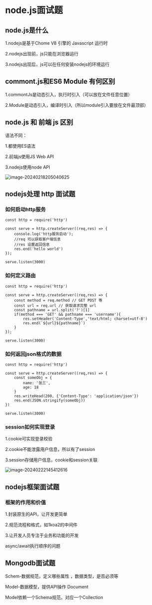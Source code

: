# node.js面试题

## node.js是什么

1.nodejs是基于Chome V8 引擎的 Javascript 运行时

2.nodejs出现前，js只能在浏览器运行

3.nodejs出现后，js可以在任何安装nodejs的环境运行

## commont.js和ES6 Module 有何区别

1.commontJs是动态引入，执行时引入（可以放在文件任意位置）

2.Module是动态引入，编译时引入（所以module引入要放在文件最顶部）

## node.js 和 前端 js 区别

语法不同：

1.都使用ES语法

2.前端js使用JS Web API

3.nodejs使用node API

![image-20240218205040625](C:\Users\DELL\AppData\Roaming\Typora\typora-user-images\image-20240218205040625.png)

## nodejs处理 http 面试题

### 如何启动http服务

```
const http = require('http')

const serve = http.createServer((req,res) => {
    console.log('http服务启动');
    //req 可以获取客户端信息
    //res 设置返回信息
    res.end('hello world')
});

serve.listen(3000)
```

### 如何定义路由

```
const http = require('http')

const serve = http.createServer((req,res) => {
    const method = req.method // GET POST 等
    const url = req.url // 获取请求完整 url
    const pathname = url.split('?')[1]
    if(method === 'GET' && pathname === 'username'){
        res.setHeader('Content-Type','text/html; charset=utf-8')
        res.end(`${url}${pathname}`)
    }
});

serve.listen(3000)

```

### 如何返回json格式的数据

```
const http = require('http')

const serve = http.createServer((req,res) => {
    const someObj = {
        name: '张三',
        age: 18
    }
    res.writeHead(200, {'Content-Type': 'application/json'})
    res.end(JSON.stringify(someObj))
})

serve.listen(3000)
```

### session如何实现登录

1.cookie可实现登录校验

2.cookie不能泄露用户信息，所以有了session

3.session存储用户信息，cookie和session关联

![image-20240222145412616](C:\Users\DELL\AppData\Roaming\Typora\typora-user-images\image-20240222145412616.png)

## nodejs框架面试题

### 框架的作用和价值

1.封装原生的API，让开发更简单

2.规范流程和格式，如1koa2的中间件

3.让开发人员专注于业务和功能的开发

async/await执行顺序的问题

## Mongodb面试题

Schem-数据规范，定义哪些属性	，数据类型，是否必须等

Model-数据模型，提供API操作	Document

Model依赖一个Schema规范，对应一个Collection